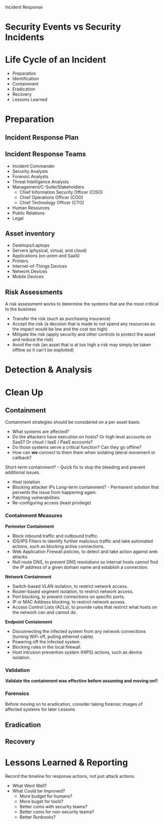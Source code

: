 
Incident Response

# Security Events vs Security Incidents

# Life Cycle of an Incident

- Preparation
- Identification
- Containment
- Eradication
- Recovery
- Lessons Learned

 

# Preparation

## Incident Response Plan

## Incident Response Teams

- Incident Commander
- Security Analysts
- Forensic Analysts
- Threat Intelligence Analysts
- Management/C-Suite/Stakeholders
    - Chief Information Security Officer (CISO)
    - Chief Operations Officer (COO)
    - Chief Technology Officer (CTO)
- Human Resources
- Public Relations
- Legal

## Asset inventory

- Desktops/Laptops
- Servers (physical, virtual, and cloud)
- Applications (on-prem and SaaS)
- Printers
- Internet-of-Things Devices 
- Network Devices 
- Mobile Devices

## Risk Assessments

A risk assessment works to determine the systems that are the most critical to the business

- Transfer the risk (such as purchasing insurance)
- Accept the risk (a decision that is made to not spend any resources as the impact would be low and the cost too high)
- Mitigate the risk (apply security and other controls to protect the asset and reduce the risk)
- Avoid the risk (an asset that is at too high a risk may simply be taken offline so it can’t be exploited)

# Detection & Analysis

# Clean Up

## Containment

Containment strategies should be considered on a per asset basis. 
- What systems are affected?
- Do the attackers have execution on hosts? Or high level accounts on SaaS? Or cloud / IaaS / PaaS accounts? 
- Do those systems serve a critical function? Can they go offline?
- How can **we** connect to them them when isolating lateral movement or callback?

Short-term containment? - Quick fix to stop the bleeding and prevent additional issues.
- Host isolation
- Blocking attacker IPs
Long-term containment? - Permanent solution that pervents the issue from happening again. 
- Patching vulnerabilities
- Re-configuring access (least privilege)

### Containment Measures

**Perimeter Containment**

- Block inbound traffic and outbound traffic.
- IDS/IPS Filters to identify further malicious traffic and take automated actions, such as blocking active connections.
- Web Application Firewall policies, to detect and take action against web attacks.
- Null route DNS, to prevent DNS resolutions so internal hosts cannot find the IP address of a given domain name and establish a connection.

**Network Containment**

- Switch-based VLAN isolation, to restrict network access.
- Router-based segment isolation, to restrict network access.
- Port blocking, to prevent connections on specific ports.
- IP or MAC Address blocking, to restrict network access.
- Access Control Lists (ACLs), to provide rules that restrict what hosts on the network can and cannot do.

**Endpoint Containment**

- Disconnecting the infected system from any network connections (turning WiFi off, pulling ethernet cable).
- Powering off the infected system.
- Blocking rules in the local firewall.
- Host intrusion prevention system (HIPS) actions, such as device isolation.

### Validation 
**Validate the containment was effective before assuming and moving on!!**

### Forensics

Before moving on to eradication, consider taking forensic images of affected systems for later Lessons

## Eradication

## Recovery


# Lessons Learned & Reporting

Record the timeline for response actions, not just attack actions.

- What Went Well?
- What Could be Improved?
    - More budget for humans?
    - More buget for tools?
    - Better coms with security teams?
    - Better coms for non-security teams? 
    - Better Runbooks?
